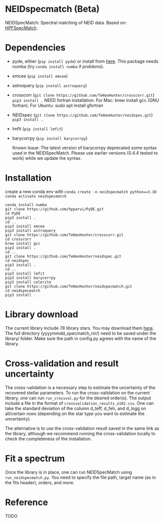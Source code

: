 # NEIDspecmatch (Beta)
NEIDSpecMatch: Spectral matching of NEID data. Based on: [HPFSpecMatch](https://gummiks.github.io/hpfspecmatch/). 

# Dependencies 

- pyde, either (`pip install pyde`) or install from [here](https://github.com/hpparvi/PyDE). This package needs numba (try `conda install numba` if problems).
- emcee (`pip install emcee`)
- astroquery (`pip install astroquery`)
- crosscorr (`git clone https://github.com/TeHanHunter/crosscorr.git`) `pip3 install .` NEED fortran installation. For Mac: brew install gcc (GNU fortran). For Ubuntu: sudo apt install gfortran
- NEIDspec (`git clone https://github.com/TeHanHunter/neidspec.git`) `pip3 install .`
- lmfit (`pip install lmfit`)
- barycorrpy (`pip install barycorrpy`)

  Known Issue: The latest version of barycorrpy deprecated some syntax used in the NEIDSpecMatch. Please use earlier versions (0.4.4 tested to work) while we update the syntax. 

# Installation
create a new conda env with
`conda create -n neidspecmatch python==3.10`
`conda activate neidspecmatch`
```
conda install numba
git clone https://github.com/hpparvi/PyDE.git
cd PyDE
pip3 install .
cd ..
pip3 install emcee
pip3 install astroquery
git clone https://github.com/TeHanHunter/crosscorr.git
cd crosscorr
brew install gcc
pip3 install .
cd ..
git clone https://github.com/TeHanHunter/neidspec.git
cd neidspec
pip3 install .
cd ..
pip3 install lmfit
pip3 install barycorrpy
pip3 install celerite
git clone https://github.com/TeHanHunter/neidspecmatch.git
cd neidspecmatch
pip3 install .
```
# Library download
The current library include 78 library stars. You may download them [here](https://drive.google.com/drive/folders/1YPzRRKow2PD0Lhkr8fCIos6fSNbFCTS1?usp=share_link). The full directory (yyyymmdd_specmatch_nir/) need to be saved under the library/ folder. Make sure the path in config.py agrees with the name of the library. 

# Cross-validation and result uncertainty 
The cross-validation is a necessary step to estimate the uncertainty of the recovered stellar parameters. To run the cross-validation on the current library, one can run `run_crossval.py` for the desired order(s). The output include a file in the format of `crossvalidation_results_o102.csv`. One can take the standard deviation of the column d_teff, d_feh, and	d_logg on all/certain rows (depending on the star type you want to estimate the uncertainty). 

The alternative is to use the cross-validation result saved in the same link as the library, although we recommend running the cross-validation locally to check the completeness of the installation. 

# Fit a spectrum
Once the library is in place, one can run NEIDSpecMatch using `run_neidspecmatch.py`. You need to specify the file path, target name (as in the fits header), orders, and more.

# Reference
TODO
